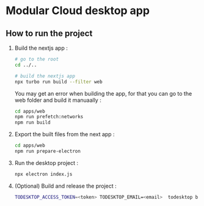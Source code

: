 # Modular Cloud desktop app

## How to run the project

1. Build the nextjs app :
   
   ```bash
   # go to the root
   cd ../..

   # build the nextjs app
   npx turbo run build --filter web
   ```

   You may get an error when building the app, 
   for that you can go to the web folder and build it manuaally : 
   
   ```bash
   cd apps/web
   npm run prefetch:networks
   npm run build
   ```

2. Export the built files from the next app :
   
   ```bash
   cd apps/web
   npm run prepare-electron
   ```

3. Run the desktop project :  

   ```bash
   npx electron index.js
   ```

4. (Optional) Build and release the project :  

   ```bash
   TODESKTOP_ACCESS_TOKEN=<token> TODESKTOP_EMAIL=<email>  todesktop build
   ```